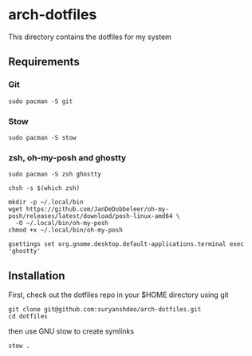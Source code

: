 # arch-dotfiles

This directory contains the dotfiles for my system

## Requirements

### Git

```
sudo pacman -S git
```

### Stow

```
sudo pacman -S stow
```

### zsh, oh-my-posh and ghostty

```
sudo pacman -S zsh ghostty
```
```
chsh -s $(which zsh)
```
```
mkdir -p ~/.local/bin
wget https://github.com/JanDeDobbeleer/oh-my-posh/releases/latest/download/posh-linux-amd64 \
  -O ~/.local/bin/oh-my-posh
chmod +x ~/.local/bin/oh-my-posh
```
```
gsettings set org.gnome.desktop.default-applications.terminal exec 'ghostty'
```

## Installation

First, check out the dotfiles repo in your $HOME directory using git

```
git clone git@github.com:suryanshdeo/arch-dotfiles.git
cd dotfiles
```

then use GNU stow to create symlinks

```
stow .
```
